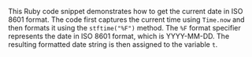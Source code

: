This Ruby code snippet demonstrates how to get the current date in ISO 8601 format. The code first captures the current time using `Time.now` and then formats it using the `stftime("%F")` method. The `%F` format specifier represents the date in ISO 8601 format, which is YYYY-MM-DD. The resulting formatted date string is then assigned to the variable `t`.


